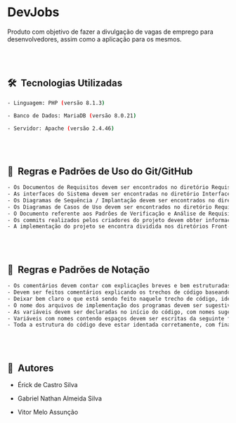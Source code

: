 <h1 align = "left">DevJobs</h1>

<p>
Produto com objetivo de fazer a divulgação de vagas de emprego para desenvolvedores, assim como a aplicação para os mesmos.
</p>

<br><br>
## 🛠 &nbsp;Tecnologias Utilizadas
```sh
- Linguagem: PHP (versão 8.1.3)

- Banco de Dados: MariaDB (versão 8.0.21)

- Servidor: Apache (versão 2.4.46)
```
<br><br>
## 📃 &nbsp;Regras e Padrões de Uso do Git/GitHub
```sh
- Os Documentos de Requisitos devem ser encontrados no diretório Requisitos.
- As interfaces do Sistema devem ser encontradas no diretório Interfaces.
- Os Diagramas de Sequência / Implantação devem ser encontrados no diretório Interfaces.
- Os Diagramas de Casos de Uso devem ser encontrados no diretório Requisitos.
- O Documento referente aos Padrões de Verificação e Análise de Requisitos é encontrado no diretório Padrões Adotados.
- Os commits realizados pelos criadores do projeto devem obter informações claras sobre as alterações realizadas.
- A implementação do projeto se encontra dividida nos diretórios Front-end, e Back-end, e também no diretório principal.
```
<br><br>
## 📃 &nbsp;Regras e Padrões de Notação
```sh
- Os comentários devem contar com explicações breves e bem estruturadas sobre a função do trecho de código a qual se referem.
- Devem ser feitos comentários explicando os trechos de código baseando-se na necessidade de explicar aquele trecho.
- Deixar bem claro o que está sendo feito naquele trecho de código, identificando sua função com explicações breves.
- O nome dos arquivos de implementação dos programas devem ser sugestivos.
- As variáveis devem ser declaradas no início do código, com nomes sugestivos.
- Variáveis com nomes contendo espaços devem ser escritas da seguinte forma: login box = loginBox.
- Toda a estrutura do código deve estar identada corretamente, com finalidade de melhorar a legibilidade do mesmo.
```
<br><br>
## 👨‍ &nbsp;Autores

* Érick de Castro Silva

* Gabriel Nathan Almeida Silva

* Vitor Melo Assunção
